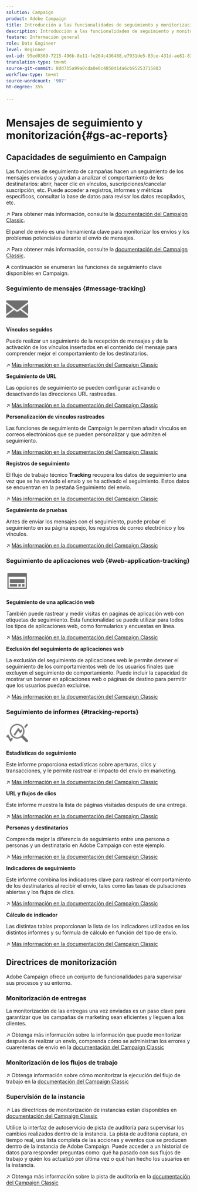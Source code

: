 ```yaml
---
solution: Campaign
product: Adobe Campaign
title: Introducción a las funcionalidades de seguimiento y monitorización
description: Introducción a las funcionalidades de seguimiento y monitorización
feature: Información general
role: Data Engineer
level: Beginner
exl-id: 95ed0369-7215-496b-8e11-fe264c436488,e7931de5-83ce-431d-ae81-83793d257550
translation-type: tm+mt
source-git-commit: 8dd7b5a99a0cda0e0c4850d14a6cb95253715803
workflow-type: tm+mt
source-wordcount: '907'
ht-degree: 35%

---
```


# Mensajes de seguimiento y monitorización{#gs-ac-reports}

## Capacidades de seguimiento en Campaign

Las funciones de seguimiento de campañas hacen un seguimiento de los mensajes enviados y ayudan a analizar el comportamiento de los destinatarios: abrir, hacer clic en vínculos, suscripciones/cancelar suscripción, etc. Puede acceder a registros, informes y métricas específicos, consultar la base de datos para revisar los datos recopilados, etc.

:arrow_upper_right:  Para obtener más información, consulte la [documentación del Campaign Classic](https://experienceleague.adobe.com/docs/campaign-classic/using/getting-started/profile-management/editing-a-profile.html?lang=en#tracking-tab).

El panel de envío es una herramienta clave para monitorizar los envíos y los problemas potenciales durante el envío de mensajes.

:arrow_upper_right: Para obtener más información, consulte la [documentación del Campaign Classic](https://experienceleague.adobe.com/docs/campaign-classic/using/sending-messages/monitoring-deliveries/delivery-dashboard.html?lang=en#sending-messages).

A continuación se enumeran las funciones de seguimiento clave disponibles en Campaign.

### Seguimiento de mensajes {#message-tracking}

<img src="assets/do-not-localize/icon-message-tracking.svg" width="60px">

**Vínculos seguidos**

Puede realizar un seguimiento de la recepción de mensajes y de la activación de los vínculos insertados en el contenido del mensaje para comprender mejor el comportamiento de los destinatarios.

:arrow_upper_right: [Más información en la documentación del Campaign Classic](https://experienceleague.adobe.com/docs/campaign-classic/using/sending-messages/tracking-messages/how-to-configure-tracked-links.html?lang=en#sending-messages)

**Seguimiento de URL**

Las opciones de seguimiento se pueden configurar activando o desactivando las direcciones URL rastreadas.

:arrow_upper_right: [Más información en la documentación del Campaign Classic](https://experienceleague.adobe.com/docs/campaign-classic/using/sending-messages/tracking-messages/personalizing-url-tracking.html?lang=en#sending-messages)


**Personalización de vínculos rastreados**

Las funciones de seguimiento de Campaign le permiten añadir vínculos en correos electrónicos que se pueden personalizar y que admiten el seguimiento.

:arrow_upper_right: [Más información en la documentación del Campaign Classic](https://experienceleague.adobe.com/docs/campaign-classic/using/sending-messages/tracking-messages/tracking-personalized-links/tracking-personalized-links.html?lang=en#sending-messages)

**Registros de seguimiento**

El flujo de trabajo técnico **Tracking** recupera los datos de seguimiento una vez que se ha enviado el envío y se ha activado el seguimiento. Estos datos se encuentran en la pestaña Seguimiento del envío.

:arrow_upper_right: [Más información en la documentación del Campaign Classic](https://experienceleague.adobe.com/docs/campaign-classic/using/sending-messages/tracking-messages/accessing-the-tracking-logs.html?lang=en#sending-messages)

**Seguimiento de pruebas**

Antes de enviar los mensajes con el seguimiento, puede probar el seguimiento en su página espejo, los registros de correo electrónico y los vínculos.

:arrow_upper_right: [Más información en la documentación del Campaign Classic](https://experienceleague.adobe.com/docs/campaign-classic/using/sending-messages/tracking-messages/testing-tracking.html?lang=en#sending-messages)

### Seguimiento de aplicaciones web {#web-application-tracking}

<img src="assets/do-not-localize/icon-web-app.svg" width="60px">

**Seguimiento de una aplicación web**

También puede rastrear y medir visitas en páginas de aplicación web con etiquetas de seguimiento. Esta funcionalidad se puede utilizar para todos los tipos de aplicaciones web, como formularios y encuestas en línea.

:arrow_upper_right: [Más información en la documentación del Campaign Classic](https://experienceleague.adobe.com/docs/campaign-classic/using/designing-content/web-applications/tracking-a-web-application.html?lang=en#designing-content)

**Exclusión del seguimiento de aplicaciones web**

La exclusión del seguimiento de aplicaciones web le permite detener el seguimiento de los comportamientos web de los usuarios finales que excluyen el seguimiento de comportamiento. Puede incluir la capacidad de mostrar un banner en aplicaciones web o páginas de destino para permitir que los usuarios puedan excluirse.

:arrow_upper_right: [Más información en la documentación del Campaign Classic](https://experienceleague.adobe.com/docs/campaign-classic/using/designing-content/web-applications/web-application-tracking-opt-out.html?lang=en#designing-content)

### Seguimiento de informes {#tracking-reports}

<img src="assets/do-not-localize/icon_monitor.svg" width="60px">

**Estadísticas de seguimiento**

Este informe proporciona estadísticas sobre aperturas, clics y transacciones, y le permite rastrear el impacto del envío en marketing.

:arrow_upper_right: [Más información en la documentación del Campaign Classic](https://experienceleague.adobe.com/docs/campaign-classic/using/sending-messages/tracking-messages/about-message-tracking.html?lang=en#tracking-reports)

**URL y flujos de clics**

Este informe muestra la lista de páginas visitadas después de una entrega.

:arrow_upper_right: [Más información en la documentación del Campaign Classic](https://experienceleague.adobe.com/docs/campaign-classic/using/reporting/reports-on-deliveries/delivery-reports.html?lang=en#urls-and-click-streams)

**Personas y destinatarios**

Comprenda mejor la diferencia de seguimiento entre una persona o personas y un destinatario en Adobe Campaign con este ejemplo.

:arrow_upper_right: [Más información en la documentación del Campaign Classic](https://experienceleague.adobe.com/docs/campaign-classic/using/reporting/reports-on-deliveries/person-people-recipients.html?lang=en#reporting)

**Indicadores de seguimiento**

Este informe combina los indicadores clave para rastrear el comportamiento de los destinatarios al recibir el envío, tales como las tasas de pulsaciones abiertas y los flujos de clics.

:arrow_upper_right: [Más información en la documentación del Campaign Classic](https://experienceleague.adobe.com/docs/campaign-classic/using/reporting/reports-on-deliveries/delivery-reports.html?lang=en#reporting)

**Cálculo de indicador**

Las distintas tablas proporcionan la lista de los indicadores utilizados en los distintos informes y su fórmula de cálculo en función del tipo de envío.

:arrow_upper_right: [Más información en la documentación del Campaign Classic](https://experienceleague.adobe.com/docs/campaign-classic/using/reporting/reports-on-deliveries/indicator-calculation.html?lang=en#reporting)

## Directrices de monitorización

Adobe Campaign ofrece un conjunto de funcionalidades para supervisar sus procesos y su entorno.

### Monitorización de entregas

La monitorización de las entregas una vez enviadas es un paso clave para garantizar que las campañas de marketing sean eficientes y lleguen a los clientes.

:arrow_upper_right: Obtenga más información sobre la información que puede monitorizar después de realizar un envío, comprenda cómo se administran los errores y cuarentenas de envío en la [documentación del Campaign Classic](https://experienceleague.adobe.com/docs/campaign-classic/using/sending-messages/monitoring-deliveries/about-delivery-monitoring.html?lang=en#sending-messages)

### Monitorización de los flujos de trabajo

:arrow_upper_right: Obtenga información sobre cómo monitorizar la ejecución del flujo de trabajo en la [documentación del Campaign Classic](https://experienceleague.adobe.com/docs/campaign-classic/using/automating-with-workflows/monitoring-workflows/monitoring-workflow-execution.html?lang=en#automating-with-workflows)

### Supervisión de la instancia

:arrow_upper_right: Las directrices de monitorización de instancias están disponibles en [documentación del Campaign Classic](https://experienceleague.adobe.com/docs/campaign-classic/using/monitoring-campaign-classic/introduction/monitoring-guidelines.html?lang=en#monitoring-campaign-classic)

Utilice la interfaz de autoservicio de pista de auditoría para supervisar los cambios realizados dentro de la instancia. La pista de auditoría captura, en tiempo real, una lista completa de las acciones y eventos que se producen dentro de la instancia de Adobe Campaign. Puede acceder a un historial de datos para responder preguntas como: qué ha pasado con sus flujos de trabajo y quién los actualizó por última vez o qué han hecho los usuarios en la instancia.

:arrow_upper_right: Obtenga más información sobre la pista de auditoría en la [documentación del Campaign Classic](https://experienceleague.adobe.com/docs/campaign-classic/using/monitoring-campaign-classic/production-procedures/audit-trail.html?lang=en#accessing-audit-trail)
